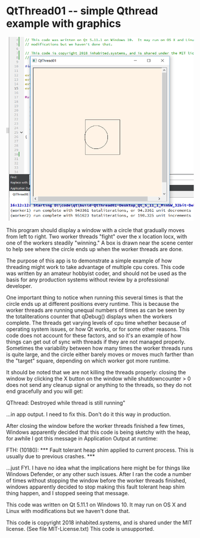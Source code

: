 # QtThread01 -- simple Qthread example with graphics

![QtThread01](/QtThread01.png)

This program should display a window with a circle that gradually moves
from left to right.  Two worker threads "fight" over the x location locx, with
one of the workers steadily "winning."  A box is drawn near the scene center to help
see where the circle ends up when the worker threads are done.

The purpose of this app is to demonstrate a simple example of how threading might
work to take advantage of multiple cpu cores.  This code was written by an amateur
hobbyist coder, and should not be used as the basis for any production systems without
review by a professional developer.

One important thing to notice when running this several times is that the circle
ends up at different positions every runtime.  This is because the worker
threads are running unequal numbers of times as can be seen by the totaliterations
counter that qDebug() displays when the workers complete.  The threads get varying levels of
cpu time whether because of operating system issues, or how Qt works, or for some other
reasons.  This code does not account for these factors, and so it's an example of how
things can get out of sync with threads if they are not managed properly.  Sometimes
the variability between how many times the worker threads runs is quite large, and the circle
either barely moves or moves much farther than the "target" square, depending on which
worker got more runtime.

It should be noted that we are not killing the threads properly: closing the window
by clicking the X button on the window while shutdowncounter > 0 does
not send any cleanup signal or anything to the threads, so they do not end gracefully
and you will get:

QThread: Destroyed while thread is still running"

...in app output.  I need to fix this.  Don't do it this way in production.

After closing the window before the worker threads finished a few times, Windows apparently
decided that this code is being sketchy with the heap, for awhile I got this message in
Application Output at runtime:

FTH: (10180): *** Fault tolerant heap shim applied to current process. This is usually due to previous crashes. ***

...just FYI.  I have no idea what the implications here might be for things like Windows Defender, or
any other such issues.  After I ran the code a number of times without stopping the window
before the worker threads finished, windows apparently decided to stop making this fault
tolerant heap shim thing happen, and I stopped seeing that message.

This code was written on Qt 5.11.1 on Windows 10.  It may run on OS X and Linux with
modifications but we haven't done that.

This code is copyright 2018 inhabited.systems, and is shared under the MIT license.
(See file MIT-License.txt)  This code is unsupported.